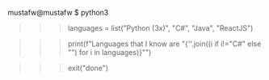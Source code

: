 mustafw@mustafw
$ python3

>>> languages = list("Python (3x)", "C#", "Java", "ReactJS")

>>> print(f"Languages that I know are \"{''.join((i if i!="C#" else "") for i in languages)}\"")

>>> exit("done")
